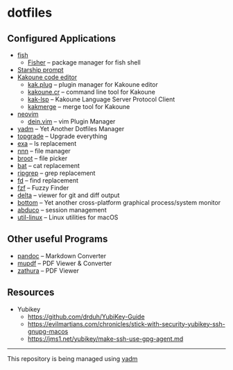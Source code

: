 # dotfiles

## Configured Applications

-   [fish]
    -   [Fisher] – package manager for fish shell
-   [Starship prompt]
-   [Kakoune code editor]
    -   [kak.plug] – plugin manager for Kakoune editor
    -   [kakoune.cr] – command line tool for Kakoune
    -   [kak-lsp] – Kakoune Language Server Protocol Client
    -   [kakmerge] – merge tool for Kakoune
-   [neovim]
    -   [dein.vim] – vim Plugin Manager
-   [yadm] – Yet Another Dotfiles Manager
-   [topgrade] – Upgrade everything
-   [exa] – ls replacement
-   [nnn] – file manager
-   [broot] – file picker
-   [bat] – cat replacement
-   [ripgrep] – grep replacement
-   [fd] – find replacement
-   [fzf] – Fuzzy Finder
-   [delta] – viewer for git and diff output
-   [bottom] – Yet another cross-platform graphical process/system
    monitor
-   [abduco] – session management
-   [util-linux] – Linux utilities for macOS

## Other useful Programs

-   [pandoc] – Markdown Converter
-   [mupdf] – PDF Viewer & Converter
-   [zathura] – PDF Viewer

## Resources

-   Yubikey
    -   https://github.com/drduh/YubiKey-Guide
    -   https://evilmartians.com/chronicles/stick-with-security-yubikey-ssh-gnupg-macos
    -   https://jms1.net/yubikey/make-ssh-use-gpg-agent.md

------------------------------------------------------------------------

This repository is being managed using [yadm]

  [fish]: https://fishshell.com/
  [Fisher]: https://github.com/jorgebucaran/fisher
  [Starship prompt]: https://starship.rs/
  [Kakoune code editor]: https://kakoune.org/
  [kak.plug]: https://github.com/alexherbo2/plug.kak
  [kakoune.cr]: https://github.com/alexherbo2/kakoune.cr
  [kak-lsp]: https://github.com/kak-lsp/kak-lsp
  [kakmerge]: https://github.com/lenormf/kakmerge
  [neovim]: https://neovim.io/
  [dein.vim]: https://github.com/Shougo/dein.vim
  [yadm]: https://yadm.io
  [topgrade]: https://github.com/r-darwish/topgrade
  [exa]: https://the.exa.website/
  [nnn]: https://github.com/jarun/nnn
  [broot]: https://dystroy.org/broot/
  [bat]: https://github.com/sharkdp/bat
  [ripgrep]: https://github.com/BurntSushi/ripgrep
  [fd]: https://github.com/sharkdp/fd
  [fzf]: https://github.com/junegunn/fzf
  [delta]: https://github.com/dandavison/delta
  [bottom]: https://github.com/ClementTsang/bottom
  [abduco]: https://github.com/martanne/abduco/
  [util-linux]: https://github.com/karelzak/util-linux
  [pandoc]: https://pandoc.org/
  [mupdf]: https://mupdf.com/
  [zathura]: https://pwmt.org/projects/zathura/
